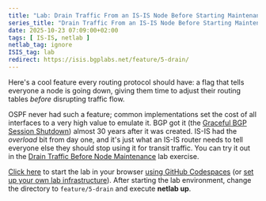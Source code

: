 ```yaml
---
title: "Lab: Drain Traffic From an IS-IS Node Before Starting Maintenance"
series_title: "Drain Traffic From an IS-IS Node Before Starting Maintenance"
date: 2025-10-23 07:09:00+02:00
tags: [ IS-IS, netlab ]
netlab_tag: ignore
ISIS_tag: lab
redirect: https://isis.bgplabs.net/feature/5-drain/
---
```

Here's a cool feature every routing protocol should have: a flag that tells everyone a node is going down, giving them time to adjust their routing tables *before* disrupting traffic flow.

OSPF never had such a feature; common implementations set the cost of all interfaces to a very high value to emulate it. BGP got it (the [Graceful BGP Session Shutdown](https://datatracker.ietf.org/doc/html/rfc8326)) almost 30 years after it was created. IS-IS had the *overload* bit from day one, and it's just what an IS-IS router needs to tell everyone else they should stop using it for transit traffic. You can try it out in the [Drain Traffic Before Node Maintenance](https://isis.bgplabs.net/feature/5-drain/) lab exercise.

[Click here](https://github.com/codespaces/new/bgplab/isis) to start the lab in your browser [using GitHub Codespaces](https://isis.bgplabs.net/4-codespaces/) (or [set up your own lab infrastructure](https://isis.bgplabs.net/1-setup/)). After starting the lab environment, change the directory to `feature/5-drain` and execute **netlab up**.
